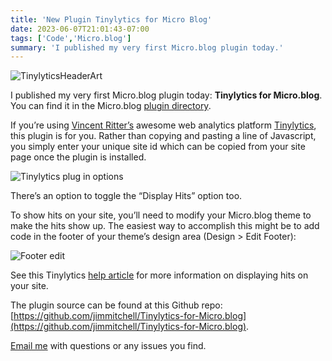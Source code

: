 ```yaml
---
title: 'New Plugin Tinylytics for Micro Blog'
date: 2023-06-07T21:01:43-07:00
tags: ['Code','Micro.blog']
summary: 'I published my very first Micro.blog plugin today.'
---
```

![TinylyticsHeaderArt](/uploads/2023/tinylyticsheaderart.png)

I published my very first Micro.blog plugin today: **Tinylytics for Micro.blog**. You can find it in the Micro.blog [plugin directory](https://micro.blog/account/plugins/view/101).

If you’re using [Vincent Ritter’s](https://micro.blog/vincent) awesome web analytics platform [Tinylytics](https://tinylytics.app), this plugin is for you. Rather than copying and pasting a line of Javascript, you simply enter your unique site id which can be copied from your site page once the plugin is installed.

![Tinylytics plug in options](/uploads/2023/tinylytics-plug-in-options.png "tinylytics-plug-in-options.png")

There’s an option to toggle the “Display Hits” option too.

To show hits on your site, you’ll need to modify your Micro.blog theme to make the hits show up. The easiest way to accomplish this might be to add code in the footer of your theme’s design area (Design > Edit Footer):

![Footer edit](/uploads/2023/footer-edit.png "footer-edit.png")

See this Tinylytics [help article](https://tinylytics.app/docs/show_hit_counter) for more information on displaying hits on your site.

The plugin source can be found at this Github repo: [https://github.com/jimmitchell/Tinylytics-for-Micro.blog](https://github.com/jimmitchell/Tinylytics-for-Micro.blog).

[Email me](mailto:hello@jimmitchell.dev) with questions or any issues you find.